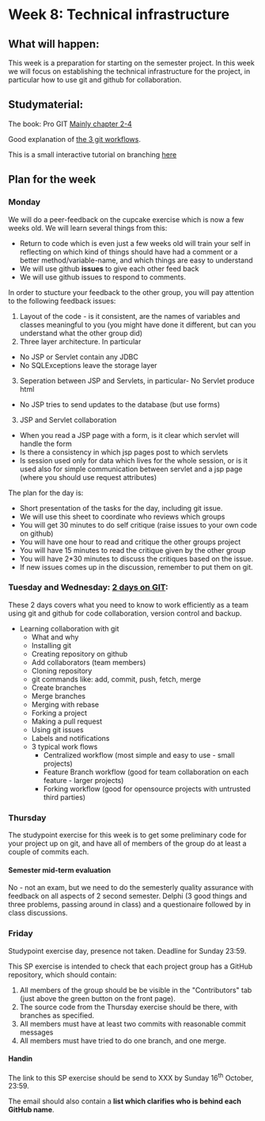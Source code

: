 # Week 8: Technical infrastructure

## What will happen:
This week is a preparation for starting on the semester project. In this week we will focus on establishing the technical infrastructure for the project, in particular how to use git and github for collaboration.

## Studymaterial:
The book: Pro GIT [Mainly chapter 2-4](https://git-scm.com/book/en/v2) 

Good explanation of [the 3 git workflows](https://www.atlassian.com/git/tutorials/comparing-workflows).

This is a small interactive tutorial on branching [here](http://learngitbranching.js.org/)  


## Plan for the week

### Monday
We will do a peer-feedback on the cupcake exercise which is now a few weeks old. We will learn several things from this:

- Return to code which is even just a few weeks old will train your self in reflecting on which kind of things should have had a comment or a better method/variable-name, and which things are easy to understand
- We will use github **issues** to give each other feed back
- We will use github issues to respond to comments.

In order to stucture your feedback to the other group, you will pay attention to the following feedback issues:

1. Layout of the code - is it consistent, are the names of variables and classes meaningful to you (you might have done it different, but can you understand what the other group did)
2. Three layer architecture. In particular
 - No JSP or Servlet contain any JDBC
 - No SQLExceptions leave the storage layer
 3. Seperation between JSP and Servlets, in particular- No Servlet produce html
 - No JSP tries to send updates to the database (but use forms)
3. JSP and Servlet collaboration
 - When you read a JSP page with a form, is it clear which servlet will handle the form
 - Is there a consistency in which jsp pages post to which servlets
 - Is session used only for data which lives for the whole session, or is it used also for simple communication between servlet and a jsp page (where you should use request attributes)

The plan for the day is:

- Short presentation of the tasks for the day, including git issue.
 - We will use this sheet to coordinate who reviews which groups
- You will get 30 minutes to do self critique (raise issues to your own code on github)
- You will have one hour to read and critique the other groups project
- You will have 15 minutes to read the critique given by the other group
- You will have 2*30 minutes to discuss the critiques based on the issue.
 - If new issues comes up in the discussion, remember to put them on git.


### Tuesday and Wednesday: [2 days on GIT](presentation.md):
These 2 days covers what you need to know to work efficiently as a team using git and github for code collaboration, version control and backup.  
- Learning collaboration with git 
  - What and why
  - Installing git 
  - Creating repository on github  
  - Add collaborators (team members)  
  - Cloning repository  
  - git commands like: add, commit, push, fetch, merge  
  - Create branches  
  - Merge branches 
  - Merging with rebase  
  - Forking a project
  - Making a pull request  
  - Using git issues   
  - Labels and notifications  
  - 3 typical work flows  
    - Centralized workflow (most simple and easy to use - small projects)  
    - Feature Branch workflow (good for team collaboration on each feature - larger projects)  
    - Forking workflow (good for opensource projects with untrusted third parties)

### Thursday
The studypoint exercise for this week is to get some preliminary code for your project up on git, and have all of members of the group do at least a couple of commits each.

#### Semester mid-term evaluation
No - not an exam, but we need to do the semesterly quality assurance with feedback on all aspects of 2 second semester. Delphi (3 good things and three problems, passing around in class) and a questionaire followed by in class discussions.


### Friday
Studypoint exercise day, presence not taken. Deadline for Sunday 23:59.


This SP exercise is intended to check that each project group has a GitHub repository, which should contain:

1. All members of the group should be be visible in the "Contributors" tab (just above the green button on the front page).
2. The source code from the Thursday exercise should be there, with branches as specified.
3. All members must have at least two commits with reasonable commit messages
4. All members must have tried to do one branch, and one merge.

#### Handin 
The link to this SP exercise should be send to XXX by Sunday 16<sup>th</sup> October, 23:59. 

The email should also contain a **list which clarifies who is behind each GitHub name**.


